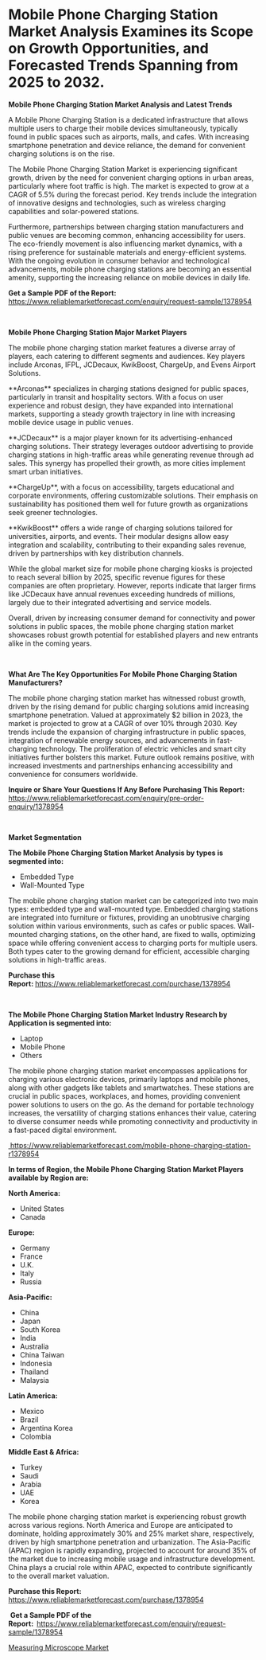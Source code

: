 <p><h1>Mobile Phone Charging Station Market Analysis Examines its Scope on Growth Opportunities, and Forecasted Trends Spanning from 2025 to 2032.</h1></p><p><strong>Mobile Phone Charging Station Market Analysis and Latest Trends</strong></p>
<p><p>A Mobile Phone Charging Station is a dedicated infrastructure that allows multiple users to charge their mobile devices simultaneously, typically found in public spaces such as airports, malls, and cafes. With increasing smartphone penetration and device reliance, the demand for convenient charging solutions is on the rise. </p><p>The Mobile Phone Charging Station Market is experiencing significant growth, driven by the need for convenient charging options in urban areas, particularly where foot traffic is high. The market is expected to grow at a CAGR of 5.5% during the forecast period. Key trends include the integration of innovative designs and technologies, such as wireless charging capabilities and solar-powered stations. </p><p>Furthermore, partnerships between charging station manufacturers and public venues are becoming common, enhancing accessibility for users. The eco-friendly movement is also influencing market dynamics, with a rising preference for sustainable materials and energy-efficient systems. With the ongoing evolution in consumer behavior and technological advancements, mobile phone charging stations are becoming an essential amenity, supporting the increasing reliance on mobile devices in daily life.</p></p>
<p><strong>Get a Sample PDF of the Report:&nbsp;</strong> <a href="https://www.reliablemarketforecast.com/enquiry/request-sample/1378954?utm_campaign=1110&utm_medium=2&utm_source=Github&utm_content=ia&utm_term=16022025&utm_id=mobile-phone-charging-station">https://www.reliablemarketforecast.com/enquiry/request-sample/1378954</a></p>
<p>&nbsp;</p>
<p><strong>Mobile Phone Charging Station Major Market Players</strong></p>
<p><p>The mobile phone charging station market features a diverse array of players, each catering to different segments and audiences. Key players include Arconas, IFPL, JCDecaux, KwikBoost, ChargeUp, and Evens Airport Solutions. </p><p>**Arconas** specializes in charging stations designed for public spaces, particularly in transit and hospitality sectors. With a focus on user experience and robust design, they have expanded into international markets, supporting a steady growth trajectory in line with increasing mobile device usage in public venues.</p><p>**JCDecaux** is a major player known for its advertising-enhanced charging solutions. Their strategy leverages outdoor advertising to provide charging stations in high-traffic areas while generating revenue through ad sales. This synergy has propelled their growth, as more cities implement smart urban initiatives.</p><p>**ChargeUp**, with a focus on accessibility, targets educational and corporate environments, offering customizable solutions. Their emphasis on sustainability has positioned them well for future growth as organizations seek greener technologies.</p><p>**KwikBoost** offers a wide range of charging solutions tailored for universities, airports, and events. Their modular designs allow easy integration and scalability, contributing to their expanding sales revenue, driven by partnerships with key distribution channels.</p><p>While the global market size for mobile phone charging kiosks is projected to reach several billion by 2025, specific revenue figures for these companies are often proprietary. However, reports indicate that larger firms like JCDecaux have annual revenues exceeding hundreds of millions, largely due to their integrated advertising and service models.</p><p>Overall, driven by increasing consumer demand for connectivity and power solutions in public spaces, the mobile phone charging station market showcases robust growth potential for established players and new entrants alike in the coming years.</p></p>
<p>&nbsp;</p>
<p><strong>What Are The Key Opportunities For Mobile Phone Charging Station Manufacturers?</strong></p>
<p><p>The mobile phone charging station market has witnessed robust growth, driven by the rising demand for public charging solutions amid increasing smartphone penetration. Valued at approximately $2 billion in 2023, the market is projected to grow at a CAGR of over 10% through 2030. Key trends include the expansion of charging infrastructure in public spaces, integration of renewable energy sources, and advancements in fast-charging technology. The proliferation of electric vehicles and smart city initiatives further bolsters this market. Future outlook remains positive, with increased investments and partnerships enhancing accessibility and convenience for consumers worldwide.</p></p>
<p><strong>Inquire or Share Your Questions If Any Before Purchasing This Report:</strong> <a href="https://www.reliablemarketforecast.com/enquiry/pre-order-enquiry/1378954?utm_campaign=1110&utm_medium=2&utm_source=Github&utm_content=ia&utm_term=16022025&utm_id=mobile-phone-charging-station">https://www.reliablemarketforecast.com/enquiry/pre-order-enquiry/1378954</a></p>
<p>&nbsp;</p>
<p><strong>Market Segmentation</strong></p>
<p><strong>The Mobile Phone Charging Station Market Analysis by types is segmented into:</strong></p>
<p><ul><li>Embedded Type</li><li>Wall-Mounted Type</li></ul></p>
<p><p>The mobile phone charging station market can be categorized into two main types: embedded type and wall-mounted type. Embedded charging stations are integrated into furniture or fixtures, providing an unobtrusive charging solution within various environments, such as cafes or public spaces. Wall-mounted charging stations, on the other hand, are fixed to walls, optimizing space while offering convenient access to charging ports for multiple users. Both types cater to the growing demand for efficient, accessible charging solutions in high-traffic areas.</p></p>
<p><strong>Purchase this Report:&nbsp;</strong><a href="https://www.reliablemarketforecast.com/purchase/1378954?utm_campaign=1110&utm_medium=2&utm_source=Github&utm_content=ia&utm_term=16022025&utm_id=mobile-phone-charging-station">https://www.reliablemarketforecast.com/purchase/1378954</a></p>
<p>&nbsp;</p>
<p><strong>The Mobile Phone Charging Station Market Industry Research by Application is segmented into:</strong></p>
<p><ul><li>Laptop</li><li>Mobile Phone</li><li>Others</li></ul></p>
<p><p>The mobile phone charging station market encompasses applications for charging various electronic devices, primarily laptops and mobile phones, along with other gadgets like tablets and smartwatches. These stations are crucial in public spaces, workplaces, and homes, providing convenient power solutions to users on the go. As the demand for portable technology increases, the versatility of charging stations enhances their value, catering to diverse consumer needs while promoting connectivity and productivity in a fast-paced digital environment.</p></p>
<p><a href="https://www.reliablemarketforecast.com/mobile-phone-charging-station-r1378954?utm_campaign=1110&utm_medium=2&utm_source=Github&utm_content=ia&utm_term=16022025&utm_id=mobile-phone-charging-station">&nbsp;https://www.reliablemarketforecast.com/mobile-phone-charging-station-r1378954</a></p>
<p><strong>In terms of Region, the Mobile Phone Charging Station Market Players available by Region are:</strong></p>
<p>
    <p> <strong> North America: </strong>
        <ul>
            <li>United States</li>
            <li>Canada</li>
        </ul>
        </p> 
    <p> <strong> Europe: </strong>
        <ul>
            <li>Germany</li>
            <li>France</li>
            <li>U.K.</li>
            <li>Italy</li>
            <li>Russia</li>
        </ul>
        </p> 
    <p> <strong> Asia-Pacific: </strong>
        <ul>
            <li>China</li>
            <li>Japan</li>
            <li>South Korea</li>
            <li>India</li>
            <li>Australia</li>
            <li>China Taiwan</li>
            <li>Indonesia</li>
            <li>Thailand</li>
            <li>Malaysia</li>
        </ul>
        </p> 
    <p> <strong> Latin America: </strong>
        <ul>
            <li>Mexico</li>
            <li>Brazil</li>
            <li>Argentina Korea</li>
            <li>Colombia</li>
        </ul>
        </p> 
    <p> <strong> Middle East & Africa: </strong>
        <ul>
            <li>Turkey</li>
            <li>Saudi</li>
            <li>Arabia</li>
            <li>UAE</li>
            <li>Korea</li>
        </ul>
    </p>
    </p>
<p><p>The mobile phone charging station market is experiencing robust growth across various regions. North America and Europe are anticipated to dominate, holding approximately 30% and 25% market share, respectively, driven by high smartphone penetration and urbanization. The Asia-Pacific (APAC) region is rapidly expanding, projected to account for around 35% of the market due to increasing mobile usage and infrastructure development. China plays a crucial role within APAC, expected to contribute significantly to the overall market valuation.</p></p>
<p><strong>Purchase this Report: </strong><a href="https://www.reliablemarketforecast.com/purchase/1378954?utm_campaign=1110&utm_medium=2&utm_source=Github&utm_content=ia&utm_term=16022025&utm_id=mobile-phone-charging-station">https://www.reliablemarketforecast.com/purchase/1378954</a></p>
<p>&nbsp;<strong>Get a Sample PDF of the Report:&nbsp;&nbsp;</strong><a href="https://www.reliablemarketforecast.com/enquiry/request-sample/1378954?utm_campaign=1110&utm_medium=2&utm_source=Github&utm_content=ia&utm_term=16022025&utm_id=mobile-phone-charging-station">https://www.reliablemarketforecast.com/enquiry/request-sample/1378954</a></p>
<p><strong></strong></p>
<p><p><a href="https://github.com/WillieWoodard/Market-Research-Report-List-7/blob/main/measuring-microscope-market.md?utm_campaign=1110&utm_medium=2&utm_source=Github&utm_content=ia&utm_term=16022025&utm_id=mobile-phone-charging-station">Measuring Microscope Market</a></p></p>